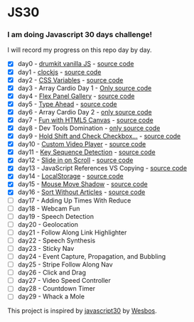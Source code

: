 # JS30

### I am doing Javascript 30 days challenge!

I will record my progress on this repo day by day.


- [x] day0 - [drumkit vanilla JS](https://sawirricardo.github.io/JS30/day0-play-drum-kit/index.html) - [source code](https://github.com/sawirricardo/JS30/tree/gh-pages/day0-play-drum-kit)
- [x] day1 - [clockjs](https://sawirricardo.github.io/JS30/day1-clockjs/index.html) - [source code](https://github.com/sawirricardo/JS30/tree/gh-pages/day1-clockjs)
- [x] day2 - [CSS Variables](https://sawirricardo.github.io/JS30/day2%20-%20CSS%20Variables/index.html) - [source code](https://github.com/sawirricardo/JS30/tree/gh-pages/day2%20-%20CSS%20Variables)
- [x] day3 - Array Cardio Day 1 - [Only source code](https://github.com/sawirricardo/JS30/blob/gh-pages/day3%20-%20Array%20Cardio%20Day%201/main.js)
- [x] day4 - [Flex Panel Gallery](https://sawirricardo.github.io/JS30/day4%20-%20Flex%20Panel%20Gallery/index.html) - [source code](https://github.com/sawirricardo/JS30/tree/gh-pages/day4%20-%20Flex%20Panel%20Gallery)
- [x] day5 - [Type Ahead](https://sawirricardo.github.io/JS30/day5%20-%20Type%20Ahead/index.html) - [source code](https://github.com/sawirricardo/JS30/tree/gh-pages/day5%20-%20Type%20Ahead)
- [x] day6 - Array Cardio Day 2 - [only source code](https://github.com/sawirricardo/JS30/blob/gh-pages/day6%20-%20Array%20Cardio%20Day%202/script.js)
- [x] day7 - [Fun with HTML5 Canvas](https://sawirricardo.github.io/JS30/day7%20-%20Fun%20with%20HTML5%20Canvas/index.html) - [source code](https://github.com/sawirricardo/JS30/blob/gh-pages/day7%20-%20Fun%20with%20HTML5%20Canvas/index.html)
- [x] day8 - Dev Tools Domination - [only source code](https://github.com/sawirricardo/JS30/blob/gh-pages/day8%20-%20Dev%20Tools%20Domination/index.html)
- [x] day9 - [Hold Shift and Check Checkbox...](https://sawirricardo.github.io/JS30/day9%20-%20Hold%20Shift%20and%20Check%20Checkboxes/) - [source code](https://github.com/sawirricardo/JS30/tree/gh-pages/day9%20-%20Hold%20Shift%20and%20Check%20Checkboxes)
- [x] day10 - [Custom Video Player](https://sawirricardo.github.io/JS30/day10%20-%20Custom%20Video%20Player/index.html) - [source code](https://github.com/sawirricardo/JS30/tree/gh-pages/day10%20-%20Custom%20Video%20Player)
- [x] day11 - [Key Sequence Detection](https://sawirricardo.github.io/JS30/12.%20day11%20-%20Key%20Sequence%20Detection/index.html) - [source code](https://github.com/sawirricardo/JS30/blob/gh-pages/12.%20day11%20-%20Key%20Sequence%20Detection/index.html)
- [x] day12 - [Slide in on Scroll](https://sawirricardo.github.io/JS30/13.%20day12%20-%20Slide%20in%20on%20Scroll/index.html) - [source code](https://github.com/sawirricardo/JS30/blob/gh-pages/13.%20day12%20-%20Slide%20in%20on%20Scroll/index.html)
- [x] day13 - JavaScript References VS Copying - [source code](https://github.com/sawirricardo/JS30/blob/gh-pages/14.%20day13%20-%20Reference%20VS%20Copy/index.html)
- [x] day14 - [LocalStorage](https://sawirricardo.github.io/JS30/15.%20%20day14%20-%20LocalStorage%20and%20Event%20Delegation/index.html) - [source code](https://github.com/sawirricardo/JS30/tree/gh-pages/15.%20%20day14%20-%20LocalStorage%20and%20Event%20Delegation)
- [x] day15 - [Mouse Move Shadow](https://sawirricardo.github.io/JS30/16.%20day15%20-%20Mouse%20Move%20Shadow/index.html) - [source code](https://github.com/sawirricardo/JS30/blob/gh-pages/16.%20day15%20-%20Mouse%20Move%20Shadow/index.html)
- [x] day16 - [Sort Without Articles](https://sawirricardo.github.io/JS30/17.%20day16%20-%20Sort%20Without%20Articles/index.html) - [source code](https://github.com/sawirricardo/JS30/blob/gh-pages/17.%20day16%20-%20Sort%20Without%20Articles/index.html)
- [ ] day17 - Adding Up Times With Reduce
- [ ] day18 - Webcam Fun
- [ ] day19 - Speech Detection
- [ ] day20 - Geolocation
- [ ] day21 - Follow Along Link Highlighter
- [ ] day22 - Speech Synthesis
- [ ] day23 - Sticky Nav
- [ ] day24 - Event Capture, Propagation, and Bubbling
- [ ] day25 - Stripe Follow Along Nav
- [ ] day26 - Click and Drag
- [ ] day27 - Video Speed Controller
- [ ] day28 - Countdown Timer
- [ ] day29 - Whack a Mole

This project is inspired by [javascript30](https://javascript30.com/) by [Wesbos](https://github.com/wesbos/JavaScript30).